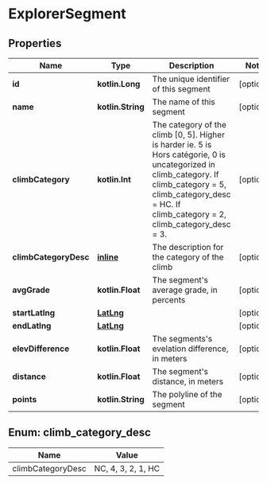 
# ExplorerSegment

## Properties
Name | Type | Description | Notes
------------ | ------------- | ------------- | -------------
**id** | **kotlin.Long** | The unique identifier of this segment |  [optional]
**name** | **kotlin.String** | The name of this segment |  [optional]
**climbCategory** | **kotlin.Int** | The category of the climb [0, 5]. Higher is harder ie. 5 is Hors catégorie, 0 is uncategorized in climb_category. If climb_category &#x3D; 5, climb_category_desc &#x3D; HC. If climb_category &#x3D; 2, climb_category_desc &#x3D; 3. |  [optional]
**climbCategoryDesc** | [**inline**](#ClimbCategoryDesc) | The description for the category of the climb |  [optional]
**avgGrade** | **kotlin.Float** | The segment&#39;s average grade, in percents |  [optional]
**startLatlng** | [**LatLng**](LatLng.md) |  |  [optional]
**endLatlng** | [**LatLng**](LatLng.md) |  |  [optional]
**elevDifference** | **kotlin.Float** | The segments&#39;s evelation difference, in meters |  [optional]
**distance** | **kotlin.Float** | The segment&#39;s distance, in meters |  [optional]
**points** | **kotlin.String** | The polyline of the segment |  [optional]


<a name="ClimbCategoryDesc"></a>
## Enum: climb_category_desc
Name | Value
---- | -----
climbCategoryDesc | NC, 4, 3, 2, 1, HC



